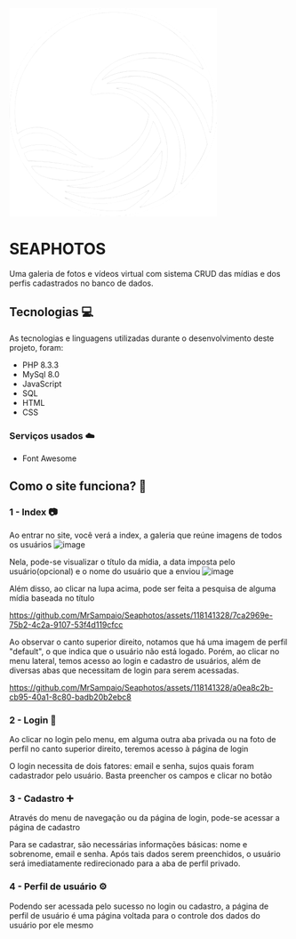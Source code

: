 <!-- <img src="https://github.com/MrSampaio/Seaphotos/blob/master/public/assets/logowhite.png" width="150" height="150"> -->

![logo](https://github.com/MrSampaio/Seaphotos/blob/master/public/assets/logowhite.png)
# SEAPHOTOS

Uma galeria de fotos e vídeos virtual com sistema CRUD das mídias e dos perfis cadastrados no banco de dados.

## Tecnologias 💻

As tecnologias e linguagens utilizadas durante o desenvolvimento deste projeto, foram:

* PHP 8.3.3
* MySql 8.0
* JavaScript
* SQL
* HTML
* CSS

### Serviços usados ☁️

* Font Awesome

## Como o site funciona? 🤔

### 1 - Index 📷

Ao entrar no site, você verá a index, a galeria que reúne imagens de todos os usuários
![image](https://github.com/MrSampaio/Seaphotos/assets/118141328/de57ac98-103e-42c8-96c1-fee8198a32b5)

Nela, pode-se visualizar o título da mídia, a data imposta pelo usuário(opcional) e o nome do usuário que a enviou
![image](https://github.com/MrSampaio/Seaphotos/assets/118141328/45a84406-ac8b-4f42-9fc7-87d9d291beb0)

Além disso, ao clicar na lupa acima, pode ser feita a pesquisa de alguma mídia baseada no título

https://github.com/MrSampaio/Seaphotos/assets/118141328/7ca2969e-75b2-4c2a-9107-53f4d119cfcc

Ao observar o canto superior direito, notamos que há uma imagem de perfil "default", o que indica que o usuário não está logado.
Porém, ao clicar no menu lateral, temos acesso ao login e cadastro de usuários, além de diversas abas que necessitam de login para serem acessadas.

https://github.com/MrSampaio/Seaphotos/assets/118141328/a0ea8c2b-cb95-40a1-8c80-badb20b2ebc8

### 2 - Login 🔐

Ao clicar no login pelo menu, em alguma outra aba privada ou na foto de perfil no canto superior direito, teremos acesso à página de login
<!-- Vídeo da login page aqui -->

O login necessita de dois fatores: email e senha, sujos quais foram cadastrador pelo usuário. Basta preencher os campos e clicar no botão
<!-- Vídeo do sistema de login aqui -->

### 3 - Cadastro ➕

Através do menu de navegação ou da página de login, pode-se acessar a página de cadastro
<!-- Vídeo da cad page aqui -->

Para se cadastrar, são necessárias informações básicas: nome e sobrenome, email e senha.
Após tais dados serem preenchidos, o usuário será imediatamente redirecionado para a aba de perfil privado.
<!-- Vídeo do sistema da cad page aqui -->

### 4 - Perfil de usuário ⚙️

Podendo ser acessada pelo sucesso no login ou cadastro, a página de perfil de usuário é uma página voltada para o controle dos dados do usuário por ele mesmo
<!-- foto do perfil de usuário aqui -->






























